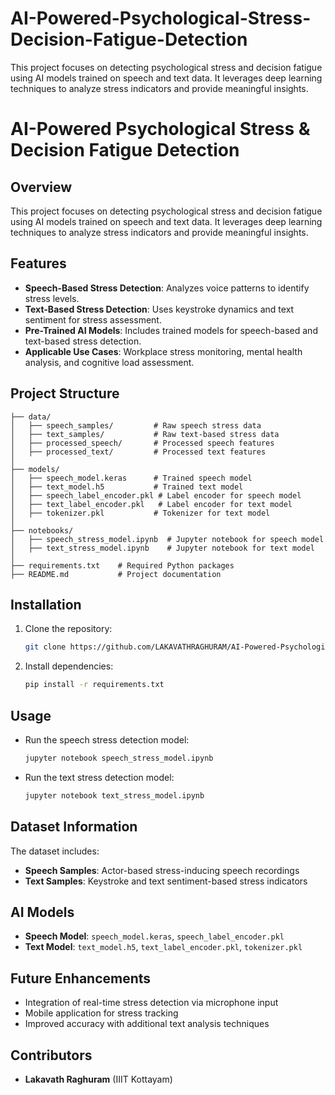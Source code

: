 # AI-Powered-Psychological-Stress-Decision-Fatigue-Detection
This project focuses on detecting psychological stress and decision fatigue using AI models trained on speech and text data. It leverages deep learning techniques to analyze stress indicators and provide meaningful insights.
# AI-Powered Psychological Stress & Decision Fatigue Detection

## Overview
This project focuses on detecting psychological stress and decision fatigue using AI models trained on speech and text data. It leverages deep learning techniques to analyze stress indicators and provide meaningful insights.

## Features
- **Speech-Based Stress Detection**: Analyzes voice patterns to identify stress levels.
- **Text-Based Stress Detection**: Uses keystroke dynamics and text sentiment for stress assessment.
- **Pre-Trained AI Models**: Includes trained models for speech-based and text-based stress detection.
- **Applicable Use Cases**: Workplace stress monitoring, mental health analysis, and cognitive load assessment.

## Project Structure
```
├── data/
│   ├── speech_samples/         # Raw speech stress data
│   ├── text_samples/           # Raw text-based stress data
│   ├── processed_speech/       # Processed speech features
│   ├── processed_text/         # Processed text features
│
├── models/
│   ├── speech_model.keras      # Trained speech model
│   ├── text_model.h5           # Trained text model
│   ├── speech_label_encoder.pkl # Label encoder for speech model
│   ├── text_label_encoder.pkl   # Label encoder for text model
│   ├── tokenizer.pkl           # Tokenizer for text model
│
├── notebooks/
│   ├── speech_stress_model.ipynb  # Jupyter notebook for speech model
│   ├── text_stress_model.ipynb    # Jupyter notebook for text model
│
├── requirements.txt    # Required Python packages
├── README.md           # Project documentation
```

## Installation
1. Clone the repository:
   ```sh
   git clone https://github.com/LAKAVATHRAGHURAM/AI-Powered-Psychological-Stress-Decision-Fatigue-Detection.git
   ```
2. Install dependencies:
   ```sh
   pip install -r requirements.txt
   ```

## Usage
- Run the speech stress detection model:
  ```sh
  jupyter notebook speech_stress_model.ipynb
  ```
- Run the text stress detection model:
  ```sh
  jupyter notebook text_stress_model.ipynb
  ```

## Dataset Information
The dataset includes:
- **Speech Samples**: Actor-based stress-inducing speech recordings
- **Text Samples**: Keystroke and text sentiment-based stress indicators

## AI Models
- **Speech Model**: `speech_model.keras`, `speech_label_encoder.pkl`
- **Text Model**: `text_model.h5`, `text_label_encoder.pkl`, `tokenizer.pkl`

## Future Enhancements
- Integration of real-time stress detection via microphone input
- Mobile application for stress tracking
- Improved accuracy with additional text analysis techniques

## Contributors
- **Lakavath Raghuram** (IIIT Kottayam) 


